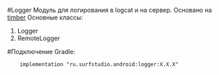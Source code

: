 #Logger
Модуль для логирования в logcat и на сервер. Основано на [timber](https://github.com/JakeWharton/timber)
Основные классы:
 1. Logger
 1. RemoteLogger

#Подключение
Gradle:
```
    implementation "ru.surfstudio.android:logger:X.X.X"
```